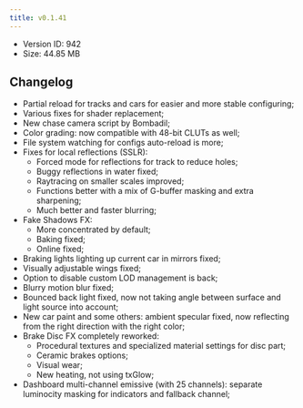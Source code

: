 ```yaml
---
title: v0.1.41
---
```


*   Version ID: 942
*   Size: 44.85 MB

## Changelog

*   Partial reload for tracks and cars for easier and more stable configuring;
*   Various fixes for shader replacement;
*   New chase camera script by Bombadil;
*   Color grading: now compatible with 48-bit CLUTs as well;
*   File system watching for configs auto-reload is more;
*   Fixes for local reflections (SSLR):
    *   Forced mode for reflections for track to reduce holes;
    *   Buggy reflections in water fixed;
    *   Raytracing on smaller scales improved;
    *   Functions better with a mix of G-buffer masking and extra sharpening;
    *   Much better and faster blurring;
*   Fake Shadows FX:
    *   More concentrated by default;
    *   Baking fixed;
    *   Online fixed;
*   Braking lights lighting up current car in mirrors fixed;
*   Visually adjustable wings fixed;
*   Option to disable custom LOD management is back;
*   Blurry motion blur fixed;
*   Bounced back light fixed, now not taking angle between surface and light source into account;
*   New car paint and some others: ambient specular fixed, now reflecting from the right direction with the right color;
*   Brake Disc FX completely reworked:
    *   Procedural textures and specialized material settings for disc part;
    *   Ceramic brakes options;
    *   Visual wear;
    *   New heating, not using txGlow;
*   Dashboard multi-channel emissive (with 25 channels): separate luminocity masking for indicators and fallback channel;
